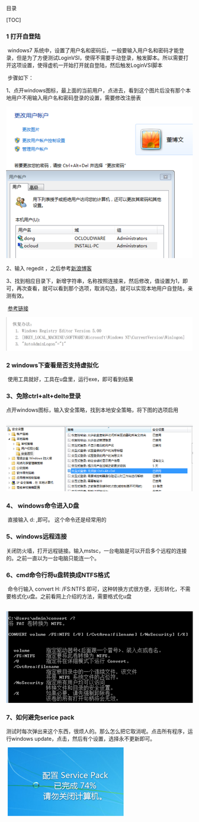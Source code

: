 目录

[TOC]

###    1  打开自登陆

​       windows7 系统中，设置了用户名和密码后，一般要输入用户名和密码才能登录，但是为了方便测试LoginVSI，使得不需要手动登录，触发脚本。所以需要打开这项设置，使得虚机一开始打开就自登陆，然后触发LoginVSI脚本

​         步骤如下：

1、点开windows图标，最上面的当前用户，点进去，看到这个图片后没有那个本地用户不用输入用户名和密码登录的设置，需要修改注册表

![1566285659795](1566285659795.png)

2、输入 regedit ，之后参考[新浪博客](http://blog.sina.com.cn/s/blog_55c87dc10100gche.html)

3、找到相应目录下，新增字符串，名称按照连接来，然后修改，值设置为1，即可，再次查看，就可以看到那个选项，取消勾选，就可以实现本地用户自登陆，亲测有效。

​     [参考链接](http://www.xitongzhijia.net/xtjc/20180311/121579.html)

![1566649261486](1566649261486.png)

### 2   windows下查看是否支持虚拟化

​          使用工具就好，工具在u盘里，运行exe，即可看到结果

### 3、免除ctrl+alt+delte登录

​           点开windows图标，输入安全策略，找到本地安全策略，将下图的选项启用

​           ![1566467232940](1566467232940.png)

### 4、 windows命令进入D盘

​         直接输入 d: ,即可。 这个命令还是经常用的

### 5、windows远程连接

​         关闭防火墙，打开远程链接。输入mstsc，一台电脑是可以开启多个远程的连接的。之前一直以为一台电脑只能连一个。

### 6、cmd命令行将u盘转换成NTFS格式

​             命令行输入   convert  H:  /FS:NTFS  即可，这种转换方式很方便，无形转化，不需要格式化u盘。之前看网上介绍的方法，需要格式化u盘

​             ![1566977963681](1566977963681.png)

###        7、如何避免serice pack

​              测试时每次弹出来这个东西，很烦人的。那么怎么把它取消呢。点击所有程序，运行windows update，点击，然后有个设置，选择永不更新即可。

​              ![1567424259511](1567424259511.png)

​         











